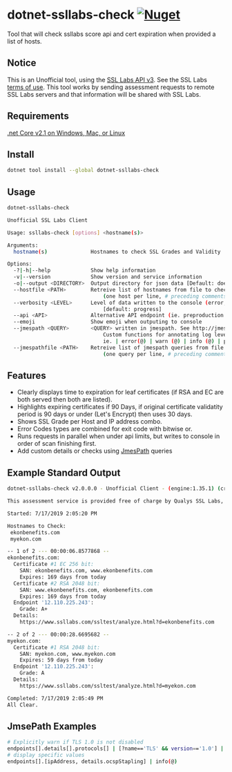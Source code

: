 
# dotnet-ssllabs-check [![Nuget](https://img.shields.io/nuget/v/dotnet-ssllabs-check.svg)](https://www.nuget.org/packages/dotnet-ssllabs-check/)

Tool that will check ssllabs score api and cert expiration when provided a list of hosts.

## Notice
 
This is an Unofficial tool, using the [SSL Labs API v3](https://github.com/ssllabs/ssllabs-scan/blob/master/ssllabs-api-docs-v3.md). See the SSL Labs [terms of use](https://www.ssllabs.com/about/terms.html). This tool works by
sending assessment requests to remote SSL Labs servers and that information will be shared with SSL Labs.

## Requirements

[.net Core v2.1 on Windows, Mac, or Linux](https://dotnet.microsoft.com/download/dotnet-core)

## Install

```bash
dotnet tool install --global dotnet-ssllabs-check
```

## Usage

```bash
dotnet-ssllabs-check

Unofficial SSL Labs Client

Usage: ssllabs-check [options] <hostname(s)>

Arguments:
  hostname(s)              Hostnames to check SSL Grades and Validity

Options:
  -?|-h|--help             Show help information
  -v|--version             Show version and service information
  -o|--output <DIRECTORY>  Output directory for json data [Default: does not write out data]
  --hostfile <PATH>        Retreive list of hostnames from file to check
                               (one host per line, # preceding comments)
  --verbosity <LEVEL>      Level of data written to the console (error,warn,info,progress,debug,trace)
                               [default: progress]
  --api <API>              Alternative API endpoint (ie. preproduction: https://api.dev.ssllabs.com/api/v3/)
  --emoji                  Show emoji when outputing to console
  --jmespath <QUERY>       <QUERY> written in jmespath. See http://jmespath.org for spec.
                               Custom functions for annotating log level.
                               ie. | error(@) | warn (@) | info (@) | progress (@) | debug (@) | trace (@)
  --jmespathfile <PATH>    Retreive list of jmespath queries from file to check
                               (one query per line, # preceding comments)
```

## Features

- Clearly displays time to expiration for leaf certificates (if RSA and EC are both served then both are listed).
- Highlights expiring certificates if 90 Days, if original certificate validatity period is 90 days or under (Let's Encrypt) then uses 30 days.
- Shows SSL Grade per Host and IP address combo. 
- Error Codes types are combined for exit code with bitwise or.
- Runs requests in parallel when under api limits, but writes to console in order of scan finishing first.
- Add custom details or checks using [JmesPath](http://jmespath.org) queries

## Example Standard Output

```bash
dotnet-ssllabs-check v2.0.0.0 - Unofficial Client - (engine:1.35.1) (criteria:2009p)

This assessment service is provided free of charge by Qualys SSL Labs, subject to our terms and conditions: https://www.ssllabs.com/about/terms.html

Started: 7/17/2019 2:05:20 PM

Hostnames to Check:
 ekonbenefits.com
 myekon.com

-- 1 of 2 --- 00:00:06.8577868 --
ekonbenefits.com:
  Certificate #1 EC 256 bit:
    SAN: ekonbenefits.com, www.ekonbenefits.com
    Expires: 169 days from today
  Certificate #2 RSA 2048 bit:
    SAN: www.ekonbenefits.com, ekonbenefits.com
    Expires: 169 days from today
  Endpoint '12.110.225.243':
    Grade: A+
  Details:
    https://www.ssllabs.com/ssltest/analyze.html?d=ekonbenefits.com

-- 2 of 2 --- 00:00:28.6695682 --
myekon.com:
  Certificate #1 RSA 2048 bit:
    SAN: myekon.com, www.myekon.com
    Expires: 59 days from today
  Endpoint '12.110.225.243':
    Grade: A
  Details:
    https://www.ssllabs.com/ssltest/analyze.html?d=myekon.com

Completed: 7/17/2019 2:05:49 PM
All Clear.
```

## JmsePath Examples

```bash
# Explicitly warn if TLS 1.0 is not disabled
endpoints[].details[].protocols[] | [?name=='TLS' && version=='1.0'] | warn(@)
# display specific values
endpoints[].[ipAddress, details.ocspStapling] | info(@)
```
